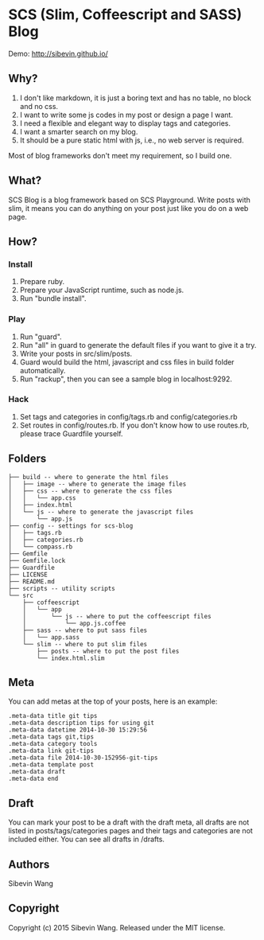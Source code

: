 # SCS (Slim, Coffeescript and SASS) Blog

Demo: http://sibevin.github.io/

## Why?

1. I don't like markdown, it is just a boring text and has no table, no block and no css.
2. I want to write some js codes in my post or design a page I want.
3. I need a flexible and elegant way to display tags and categories.
4. I want a smarter search on my blog.
5. It should be a pure static html with js, i.e., no web server is required.

Most of blog frameworks don't meet my requirement, so I build one.

## What?

SCS Blog is a blog framework based on SCS Playground. Write posts with slim, it means you can do anything on your post just like you do on a web page.

## How?

### Install

1. Prepare ruby.
2. Prepare your JavaScript runtime, such as node.js.
3. Run "bundle install".

### Play

1. Run "guard".
2. Run "all" in guard to generate the default files if you want to give it a try.
3. Write your posts in src/slim/posts.
4. Guard would build the html, javascript and css files in build folder automatically.
5. Run "rackup", then you can see a sample blog in localhost:9292.

### Hack

1. Set tags and categories in config/tags.rb and config/categories.rb
2. Set routes in config/routes.rb. If you don't know how to use routes.rb, please trace Guardfile yourself.

## Folders

    ├── build -- where to generate the html files
    │   ├── image -- where to generate the image files
    │   ├── css -- where to generate the css files
    │   │   └── app.css
    │   ├── index.html
    │   └── js -- where to generate the javascript files
    │       └── app.js
    ├── config -- settings for scs-blog
    │   ├── tags.rb
    │   ├── categories.rb
    │   └── compass.rb
    ├── Gemfile
    ├── Gemfile.lock
    ├── Guardfile
    ├── LICENSE
    ├── README.md
    ├── scripts -- utility scripts
    └── src
        ├── coffeescript
        │   └── app
        │       └── js -- where to put the coffeescript files
        │           └── app.js.coffee
        ├── sass -- where to put sass files
        │   └── app.sass
        └── slim -- where to put slim files
            ├── posts -- where to put the post files
            └── index.html.slim

## Meta

You can add metas at the top of your posts, here is an example:

    .meta-data title git tips
    .meta-data description tips for using git
    .meta-data datetime 2014-10-30 15:29:56
    .meta-data tags git,tips
    .meta-data category tools
    .meta-data link git-tips
    .meta-data file 2014-10-30-152956-git-tips
    .meta-data template post
    .meta-data draft
    .meta-data end

## Draft

You can mark your post to be a draft with the draft meta, all drafts are not listed in posts/tags/categories pages and their tags and categories are not included either. You can see all drafts in /drafts.

## Authors

Sibevin Wang

## Copyright

Copyright (c) 2015 Sibevin Wang. Released under the MIT license.
